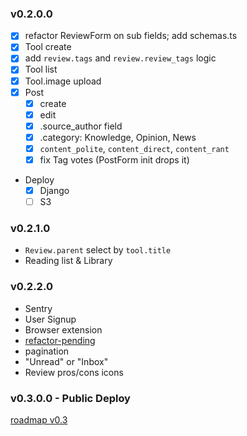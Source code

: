 ### v0.2.0.0

- [x] refactor ReviewForm on sub fields; add schemas.ts
- [x] Tool create
- [x] add `review.tags` and `review.review_tags` logic
- [x] Tool list
- [x] Tool.image upload
- [x] Post
	- [x] create
	- [x] edit
	- [x] .source_author field
    - [x] .category: Knowledge, Opinion, News
	- [x] `content_polite`, `content_direct`, `content_rant`
	- [x] fix Tag votes (PostForm init drops it)
- Deploy
  - [x] Django
  - [ ] S3

### v0.2.1.0

- `Review.parent` select by `tool.title`
- Reading list & Library

### v0.2.2.0

- Sentry
- User Signup
- Browser extension
- [refactor-pending](/docs/refactor-pending.md)
- pagination
- "Unread" or "Inbox"
- Review pros/cons icons

### v0.3.0.0 - Public Deploy

[roadmap v0.3](/docs/roadmap/roadmap-v0.3-public.md)
